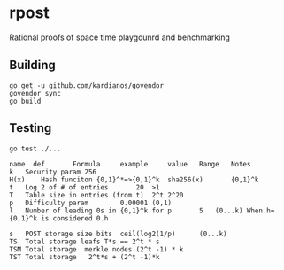 # rpost

Rational proofs of space time playgounrd and benchmarking

## Building

```
go get -u github.com/kardianos/govendor
govendor sync
go build
```

## Testing
```
go test ./...
```

```
name  def	    Formula	    example     value	Range	Notes
k	Security param 256		
H(x)	Hash funciton {0,1}^*=>{0,1}^k	sha256(x)		{0,1}^k	
t	Log 2 of # of entries		20	>1	
T	Table size in entries (from t)	2^t	2^20		
p	Difficulty param		0.00001	(0,1)	
l	Number of leading 0s in {0,1}^k for p		5	(0...k)	When h={0,1}^k is considered 0.h
					
s	POST storage size bits	ceil(log2(1/p)		(0...k)	
TS	Total storage leafs	T*s == 2^t * s			
TSM	Total storage  merkle nodes	(2^t -1) * k			
TST	Total storage	2^t*s + (2^t -1)*k
```
